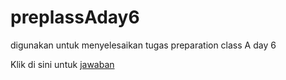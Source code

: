 # preplassAday6

digunakan untuk menyelesaikan tugas preparation class A day 6

Klik di sini untuk [jawaban](./jawaban/)
